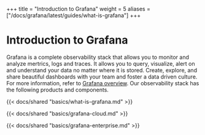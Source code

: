 +++
title = "Introduction to Grafana"
weight = 5
aliases = ["/docs/grafana/latest/guides/what-is-grafana"]
+++

# Introduction to Grafana

Grafana is a complete observability stack that allows you to monitor and analyze mertrics, logs and traces. It allows you to query, visualize, alert on and understand your data no matter where it is stored. Create, explore, and share beautiful dashboards with your team and foster a data driven culture. For more information, refer to [Grafana overview](https://grafana.com/grafana/). Our observability stack has the following products and components.


{{< docs/shared "basics/what-is-grafana.md" >}}

{{< docs/shared "basics/grafana-cloud.md" >}}

{{< docs/shared "basics/grafana-enterprise.md" >}}
